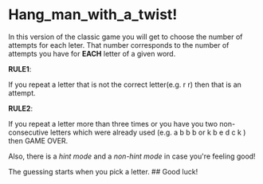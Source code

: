 # Hang_man_with_a_twist!

In this version of the classic game you will get to choose the number of attempts for each leter. That number corresponds to the number of attempts you have for **EACH** letter of a given word.

**RULE1**: 

If you repeat a letter that is not the correct letter(e.g. r r) then that is an attempt.


**RULE2**: 

If you repeat a letter more than three times or you have you two non-consecutive letters which were already used
       (e.g.  a b b b  or  k b e d c k   ) then GAME OVER.
      
Also, there is a *hint mode* and a *non-hint mode* in case you're feeling good!
       
   The guessing starts when you pick a letter.
              ## Good luck!
